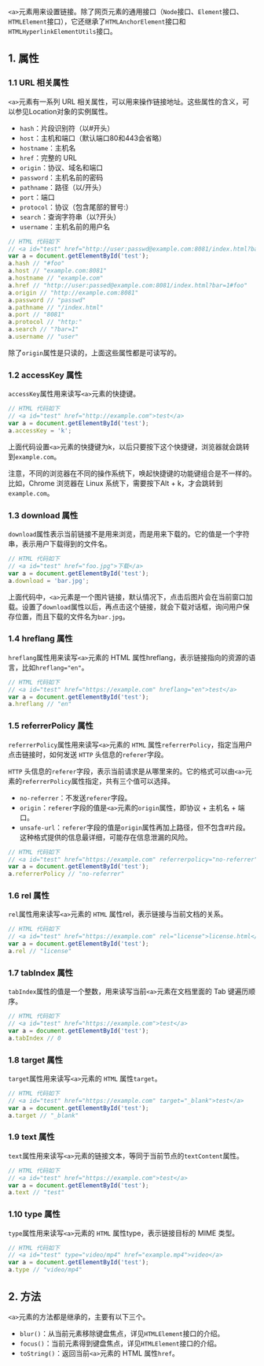  `<a>`元素用来设置链接。除了网页元素的通用接口（`Node`接口、`Element`接口、`HTMLElement`接口），它还继承了`HTMLAnchorElement`接口和`HTMLHyperlinkElementUtils`接口。


## 1. 属性
### 1.1 URL 相关属性
`<a>`元素有一系列 URL 相关属性，可以用来操作链接地址。这些属性的含义，可以参见Location对象的实例属性。

- `hash`：片段识别符（以#开头）
- `host`：主机和端口（默认端口80和443会省略）
- `hostname`：主机名
- `href`：完整的 URL
- `origin`：协议、域名和端口
- `password`：主机名前的密码
- `pathname`：路径（以/开头）
- `port`：端口
- `protocol`：协议（包含尾部的冒号:）
- `search`：查询字符串（以?开头）
- `username`：主机名前的用户名

```js
// HTML 代码如下
// <a id="test" href="http://user:passwd@example.com:8081/index.html?bar=1#foo">test</a>
var a = document.getElementById('test');
a.hash // "#foo"
a.host // "example.com:8081"
a.hostname // "example.com"
a.href // "http://user:passed@example.com:8081/index.html?bar=1#foo"
a.origin // "http://example.com:8081"
a.password // "passwd"
a.pathname // "/index.html"
a.port // "8081"
a.protocol // "http:"
a.search // "?bar=1"
a.username // "user"
```
除了`origin`属性是只读的，上面这些属性都是可读写的。

### 1.2 accessKey 属性 
`accessKey`属性用来读写`<a>`元素的快捷键。
```js
// HTML 代码如下
// <a id="test" href="http://example.com">test</a>
var a = document.getElementById('test');
a.accessKey = 'k';
```
上面代码设置`<a>`元素的快捷键为k，以后只要按下这个快捷键，浏览器就会跳转到`example.com`。

注意，不同的浏览器在不同的操作系统下，唤起快捷键的功能键组合是不一样的。比如，Chrome 浏览器在 Linux 系统下，需要按下Alt + k，才会跳转到`example.com`。

### 1.3 download 属性
`download`属性表示当前链接不是用来浏览，而是用来下载的。它的值是一个字符串，表示用户下载得到的文件名。
```js
// HTML 代码如下
// <a id="test" href="foo.jpg">下载</a>
var a = document.getElementById('test');
a.download = 'bar.jpg';
```
上面代码中，`<a>`元素是一个图片链接，默认情况下，点击后图片会在当前窗口加载。设置了`download`属性以后，再点击这个链接，就会下载对话框，询问用户保存位置，而且下载的文件名为`bar.jpg`。

### 1.4 hreflang 属性
`hreflang`属性用来读写`<a>`元素的 HTML 属性hreflang，表示链接指向的资源的语言，比如`hreflang="en"`。
```js
// HTML 代码如下
// <a id="test" href="https://example.com" hreflang="en">test</a>
var a = document.getElementById('test');
a.hreflang // "en"
```
### 1.5 referrerPolicy 属性
`referrerPolicy`属性用来读写`<a>`元素的 `HTML` 属性`referrerPolicy`，指定当用户点击链接时，如何发送 `HTTP` 头信息的`referer`字段。

`HTTP` 头信息的`referer`字段，表示当前请求是从哪里来的。它的格式可以由`<a>`元素的`referrerPolicy`属性指定，共有三个值可以选择。

- `no-referrer`：不发送`referer`字段。
- `origin`：`referer`字段的值是`<a>`元素的`origin`属性，即协议 + 主机名 + 端口。
- `unsafe-url`：`referer`字段的值是`origin`属性再加上路径，但不包含#片段。这种格式提供的信息最详细，可能存在信息泄漏的风险。

```js
// HTML 代码如下
// <a id="test" href="https://example.com" referrerpolicy="no-referrer">test</a>
var a = document.getElementById('test');
a.referrerPolicy // "no-referrer"
```
### 1.6 rel 属性
`rel`属性用来读写`<a>`元素的 `HTML` 属性rel，表示链接与当前文档的关系。
```js
// HTML 代码如下
// <a id="test" href="https://example.com" rel="license">license.html</a>
var a = document.getElementById('test');
a.rel // "license"
```
### 1.7 tabIndex 属性
`tabIndex`属性的值是一个整数，用来读写当前`<a>`元素在文档里面的 Tab 键遍历顺序。
```js
// HTML 代码如下
// <a id="test" href="https://example.com">test</a>
var a = document.getElementById('test');
a.tabIndex // 0
```
### 1.8 target 属性
`target`属性用来读写`<a>`元素的 `HTML` 属性`target`。
```js
// HTML 代码如下
// <a id="test" href="https://example.com" target="_blank">test</a>
var a = document.getElementById('test');
a.target // "_blank"
```
### 1.9 text 属性
`text`属性用来读写`<a>`元素的链接文本，等同于当前节点的`textContent`属性。
```js
// HTML 代码如下
// <a id="test" href="https://example.com">test</a>
var a = document.getElementById('test');
a.text // "test"
```
### 1.10 type 属性
`type`属性用来读写`<a>`元素的 `HTML` 属性type，表示链接目标的 MIME 类型。
```js
// HTML 代码如下
// <a id="test" type="video/mp4" href="example.mp4">video</a>
var a = document.getElementById('test');
a.type // "video/mp4"
```
## 2. 方法
`<a>`元素的方法都是继承的，主要有以下三个。

- `blur()`：从当前元素移除键盘焦点，详见`HTMLElement`接口的介绍。
- `focus()`：当前元素得到键盘焦点，详见`HTMLElement`接口的介绍。
- `toString()`：返回当前`<a>`元素的 HTML 属性`href`。

